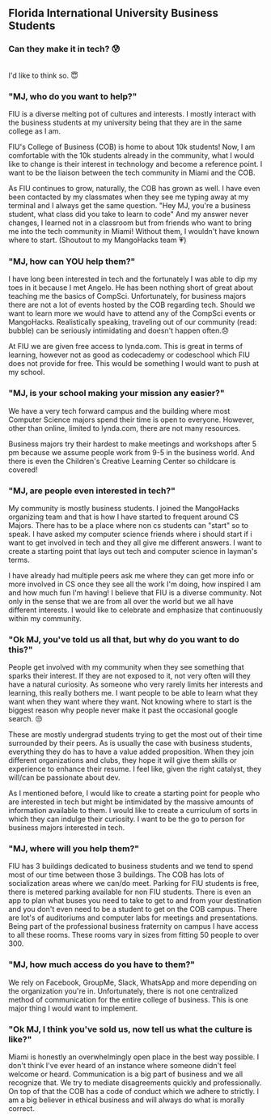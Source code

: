 ## Florida International University Business Students
### Can they make it in tech? :cold_sweat:
<br> I'd like to think so. :innocent:

### "MJ, who do you want to help?"
FIU is a diverse melting pot of cultures and interests. I mostly interact with the business students at my university being that they are in the same college as I am.

FIU's College of Business (COB) is home to about 10k students! Now, I am comfortable with the 10k students already in the community, what I would like to change is their interest in technology and become a reference point. I want to be the liaison between the tech community in Miami and the COB.

As FIU continues to grow, naturally, the COB has grown as well. I have even been contacted by my classmates when they see me typing away at my terminal and I always get the same question. "Hey MJ, you're a business student, what class did you take to learn to code" And my answer never changes, I learned not in a classroom but from friends who want to bring me into the tech community in Miami! Without them, I wouldn't have known where to start. (Shoutout to my MangoHacks team :heartpulse:)

### "MJ, how can YOU help them?"

I have long been interested in tech and the fortunately I was able to dip my toes in it because I met Angelo. He has been nothing short of great about teaching me the basics of CompSci. Unfortunately, for business majors there are not a lot of events hosted by the COB regarding tech. Should we want to learn more we would have to attend any of the CompSci events or MangoHacks. Realistically speaking, traveling out of our community (read: bubble) can be seriously intimidating and doesn't happen often.:disappointed:

At FIU we are given free access to lynda.com. This is great in terms of learning, however not as good as codecademy or codeschool which FIU does not provide for free. This would be something I would want to push at my school.

### "MJ, is your school making your mission any easier?"

We have a very tech forward campus and the building where most Computer Science majors spend their time is open to everyone. However, other than online, limited to lynda.com, there are not many resources.

Business majors try their hardest to make meetings and workshops after 5 pm because we assume people work from 9-5 in the business world. And there is even the Children's Creative Learning Center so childcare is covered!

### "MJ, are people even interested in tech?"

My community is mostly business students. I joined the MangoHacks organizing team and that is how I have started to frequent around CS Majors. There has to be a place where non cs students can "start" so to speak. I have asked my computer science friends where i should start if i want to get involved in tech and they all give me different answers. I want to create a starting point that lays out tech and computer science in layman's terms.

I have already had multiple peers ask me where they can get more info or more involved in CS once they see all the work I'm doing, how inspired I am and how much fun I'm having! I believe that FIU is a diverse community. Not only in the sense that we are from all over the world but we all have different interests. I would like to celebrate and emphasize that continuously within my community.

### "Ok MJ, you've told us all that, but why do you want to do this?"

People get involved with my community when they see something that sparks their interest. If they are not exposed to it, not very often will they have a natural curiosity. As someone who very rarely limits her interests and learning, this really bothers me. I want people to be able to learn what they want when they want where they want. Not knowing where to start is the biggest reason why people never make it past the occasional google search. :unamused:

These are mostly undergrad students trying to get the most out of their time surrounded by their peers. As is usually the case with business students, everything they do has to have a value added proposition. When they join different organizations and clubs, they hope it will give them skills or experience to enhance their resume.
I feel like, given the right catalyst, they will/can be passionate about dev.

As I mentioned before, I would like to create a starting point for people who are interested in tech but might be intimidated by the massive amounts of information available to them. I would like to create a curriculum of sorts in which they can indulge their curiosity. I want to be the go to person for business majors interested in tech.

### "MJ, where will you help them?"

FIU has 3 buildings dedicated to business students and we tend to spend most of our time between those 3 buildings. The COB has lots of socialization areas where we can/do meet. Parking for FIU students is free, there is metered parking available for non FIU students. There is even an app to plan what buses you need to take to get to and from your destination and you don't even need to be a student to get on the COB campus. There are lot's of auditoriums and computer labs for meetings and presentations. Being part of the professional business fraternity on campus I have access to all these rooms. These rooms vary in sizes from fitting 50 people to over 300.

### "MJ, how much access do you have to them?"

We rely on Facebook, GroupMe, Slack, WhatsApp and more depending on the organization you're in. Unfortunately, there is not one centralized method of communication for the entire college of business. This is one major thing I would want to implement.

### "Ok MJ, I think you've sold us, now tell us what the culture is like?"

Miami is honestly an overwhelmingly open place in the best way possible. I don't think I've ever heard of an instance where someone didn't feel welcome or heard. Communication is a big part of business and we all recognize that. We try to mediate disagreements quickly and professionally. On top of that the COB has a code of conduct which we adhere to strictly. I am a big believer in ethical business and will always do what is morally correct.
